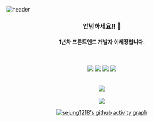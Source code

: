 ![header](https://capsule-render.vercel.app/api?type=waving&color=auto&height=170&section=header&text=Lee%20Sejung&fontSize=50)
<!--  <img src="https://capsule-render.vercel.app/api?type=모양&color=색상코드&height=높이&section=header&text=텍스트&fontSize=텍스트크기" />  -->
<div align='center'>
  
  ### 안녕하세요!! 👋
  #### 1년차 프론트엔드 개발자 이세정입니다.
  
  <br/>
<!--   [![sejung1218's wakatime stats](https://github-readme-stats.vercel.app/api/wakatime?username=sejung1218)](https://github.com/sejung1218/github-readme-stats) -->
  <br/>
  
  <div>
    <img src="https://img.shields.io/badge/React-61DAFB?style=for-the-badge&logo=React&logoColor=black"/> 
    <img src="https://img.shields.io/badge/JavaScript-F7DF1E?style=for-the-badge&logo=JavaScript&logoColor=black"/> 
    <img src="https://img.shields.io/badge/TypeScript-3178C6?style=for-the-badge&logo=TypeScript&logoColor=black"/> 
    <img src="https://img.shields.io/badge/Next.js-FFFFFF?style=for-the-badge&logo=Next.js&logoColor=black"/>
  </div>
  
  <br/>
  <br/>
  
<!--   
  <div style="background-color: #ffffff">
    <img src="https://techstack-generator.vercel.app/ts-icon.svg" alt="icon" width="65" height="65" />
    <img src="https://techstack-generator.vercel.app/react-icon.svg" alt="icon" width="65" height="65" />
    <img src="https://techstack-generator.vercel.app/github-icon.svg" alt="icon" width="65" height="65" color='white' />
    <img src="https://techstack-generator.vercel.app/nginx-icon.svg" alt="icon" width="65" height="65" />
    <img src="https://techstack-generator.vercel.app/js-icon.svg" alt="icon" width="65" height="65" />
    <img src="https://techstack-generator.vercel.app/eslint-icon.svg" alt="icon" width="65" height="65" />
    <img src="https://techstack-generator.vercel.app/prettier-icon.svg" alt="icon" width="65" height="65"/>
  </div>
  -->

  
  <!--![sejung1218's github stats](https://github-readme-stats.vercel.app/api?username=sejung1218&show_icons=true&theme=react)-->
  <img src="https://github-readme-stats.vercel.app/api?username=sejung1218&show_icons=true&theme=dark&count_private=true" />
  
  <br/>
  <br/>
  
  <!--[![Top Langs](https://github-readme-stats.vercel.app/api/top-langs/?username=sejung1218&layout=compact)](https://github.com/sejung1218/github-readme-stats)-->
  <img src="https://github-readme-stats.vercel.app/api/top-langs/?username=sejung1218&theme=dark&layout=compact" />

  [![sejung1218's github activity graph](https://github-readme-activity-graph.vercel.app/graph?username=sejung1218&theme=react-dark)](https://github.com/ashutosh00710/github-readme-activity-graph)
</div>
